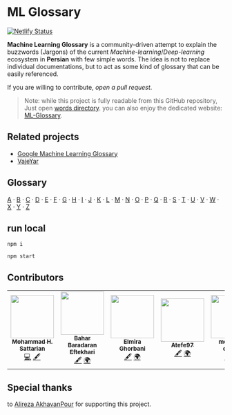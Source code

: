 # ML Glossary

[![Netlify Status](https://api.netlify.com/api/v1/badges/ee566a27-d773-46db-9433-d9c654312215/deploy-status)](https://app.netlify.com/sites/ml-glossary-fa/deploys)

**Machine Learning Glossary** is a community-driven attempt to explain the buzzwords (Jargons) of the current *Machine-learning*/*Deep-learning* ecosystem in **Persian** with few simple words. The idea is not to replace individual documentations, but to act as some kind of glossary that can be easily referenced.

If you are willing to contribute, *open a pull request*.

> Note: while this project is fully readable from this GitHub repository, Just open [words directory](/words/). you can also enjoy the dedicated website: [ML-Glossary](http://mlglossary.ir/).

## Related projects

* [Google Machine Learning Glossary](https://developers.google.com/machine-learning/glossary)
* [VajeYar](http://vajeyar.apll.ir)

## Glossary

[A](/words/A) ·
[B](/words/B) ·
[C](/words/C) ·
[D](/words/D) ·
[E](/words/E) ·
[F](/words/F) ·
[G](/words/G) ·
[H](/words/H) ·
[I](/words/I) ·
[J](/words/J) ·
[K](/words/K) ·
[L](/words/L) ·
[M](/words/M) ·
[N](/words/N) ·
[O](/words/O) ·
[P](/words/P) ·
[Q](/words/Q) ·
[R](/words/R) ·
[S](/words/S) ·
[T](/words/T) ·
[U](/words/U) ·
[V](/words/V) ·
[W](/words/W) ·
[X](/words/X) ·
[Y](/words/Y) ·
[Z](/words/Z)

## run local

```
npm i
```
```
npm start
```

## Contributors

<table>
  <tr>
    <td align="center"><a href="https://github.com/mhsattarian"><img src="https://avatars1.githubusercontent.com/u/29674767?v=4" width="100px;" alt=""/><br /><sub><b>Mohammad H. Sattarian</b></sub></a><br /><a href="https://github.com/mhsattarian/ML-Glossary/commits?author=mhsattarian" title="Code">💻</a> <a href="#content-mhsattarian" title="Content">🖋</a></td>
    <td align="center"><a href="https://github.com/bahar3474"><img src="https://avatars1.githubusercontent.com/u/48449058?v=4" width="100px;" alt=""/><br /><sub><b>Bahar Baradaran Eftekhari</b></sub></a><br /><a href="#content-bahar3474" title="Content">🖋</a> <a href="#translation-bahar3474" title="Translation">🌍</a></td>
    <td align="center"><a href="https://github.com/ElmiraGhorbani"><img src="https://avatars2.githubusercontent.com/u/23237541?v=4" width="100px;" alt=""/><br /><sub><b>Elmira Ghorbani</b></sub></a><br /><a href="#content-ElmiraGhorbani" title="Content">🖋</a> <a href="#translation-ElmiraGhorbani" title="Translation">🌍</a></td>
    <td align="center"><a href="https://github.com/Atefe97"><img src="https://avatars2.githubusercontent.com/u/23237558?v=4" width="100px;" alt=""/><br /><sub><b>Atefe97</b></sub></a><br /><a href="#content-Atefe97" title="Content">🖋</a> <a href="#translation-Atefe97" title="Translation">🌍</a></td>
    <td align="center"><a href="https://github.com/mohamad-qodosi"><img src="https://avatars1.githubusercontent.com/u/23719357?v=4" width="100px;" alt=""/><br /><sub><b>mohamad qodosi</b></sub></a><br /><a href="#content-mohamad-qodosi" title="Content">🖋</a> <a href="#translation-mohamad-qodosi" title="Translation">🌍</a></td>
  </tr>
</table>


## Special thanks

to [Alireza AkhavanPour](https://github.com/alireza-Akhavan/) for supporting this project.

